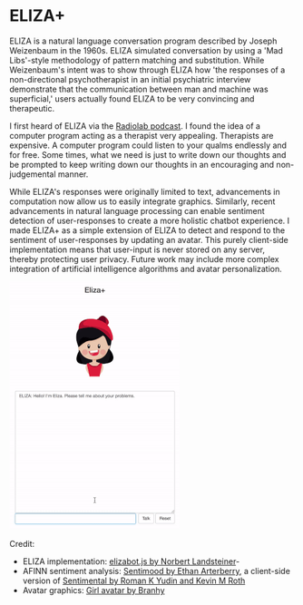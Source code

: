 # ELIZA+

ELIZA is a natural language conversation program described by Joseph Weizenbaum in the 1960s. ELIZA simulated conversation by using a 'Mad Libs'-style methodology of pattern matching and substitution. While Weizenbaum's intent was to show through ELIZA how 'the responses of a non-directional psychotherapist in an initial psychiatric interview demonstrate that the communication between man and machine was superficial,' users actually found ELIZA to be very convincing and therapeutic. 

I first heard of ELIZA via the [Radiolab podcast](https://www.wnycstudios.org/story/137466-clever-bots/). I found the idea of a computer program acting as a therapist very appealing. Therapists are expensive. A computer program could listen to your qualms endlessly and for free. Some times, what we need is just to write down our thoughts and be prompted to keep writing down our thoughts in an encouraging and non-judgemental manner. 

While ELIZA's responses were originally limited to text, advancements in computation now allow us to easily integrate graphics. Similarly, recent advancements in natural language processing can enable sentiment detection of user-responses to create a more holistic chatbot experience. I made ELIZA+ as a simple extension of ELIZA to detect and respond to the sentiment of user-responses by updating an avatar. This purely client-side implementation means that user-input is never stored on any server, thereby protecting user privacy. Future work may include more complex integration of artificial intelligence algorithms and avatar personalization. 

![](demo.gif)

Credit:

- ELIZA implementation: [elizabot.js by Norbert Landsteiner](http://www.masswerk.at/elizabot/)- 
- AFINN sentiment analysis: [Sentimood by Ethan Arterberry](https://github.com/soops/sentimood), a client-side version of [Sentimental by Roman K Yudin and Kevin M Roth](https://github.com/thinkroth/Sentimental) 
- Avatar graphics: [Girl avatar by Branhy](https://www.freepik.com/free-vector/girl-avatars-collection_872957.htm)


